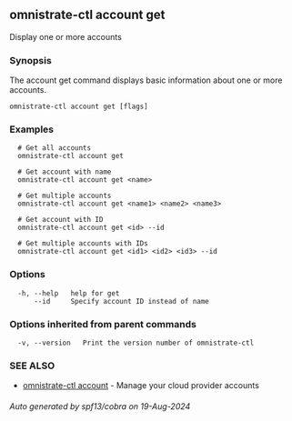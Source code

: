 ## omnistrate-ctl account get

Display one or more accounts

### Synopsis

The account get command displays basic information about one or more accounts.

```
omnistrate-ctl account get [flags]
```

### Examples

```
  # Get all accounts
  omnistrate-ctl account get

  # Get account with name
  omnistrate-ctl account get <name>

  # Get multiple accounts
  omnistrate-ctl account get <name1> <name2> <name3>

  # Get account with ID
  omnistrate-ctl account get <id> --id

  # Get multiple accounts with IDs
  omnistrate-ctl account get <id1> <id2> <id3> --id
```

### Options

```
  -h, --help   help for get
      --id     Specify account ID instead of name
```

### Options inherited from parent commands

```
  -v, --version   Print the version number of omnistrate-ctl
```

### SEE ALSO

* [omnistrate-ctl account](omnistrate-ctl_account.md)	 - Manage your cloud provider accounts

###### Auto generated by spf13/cobra on 19-Aug-2024
